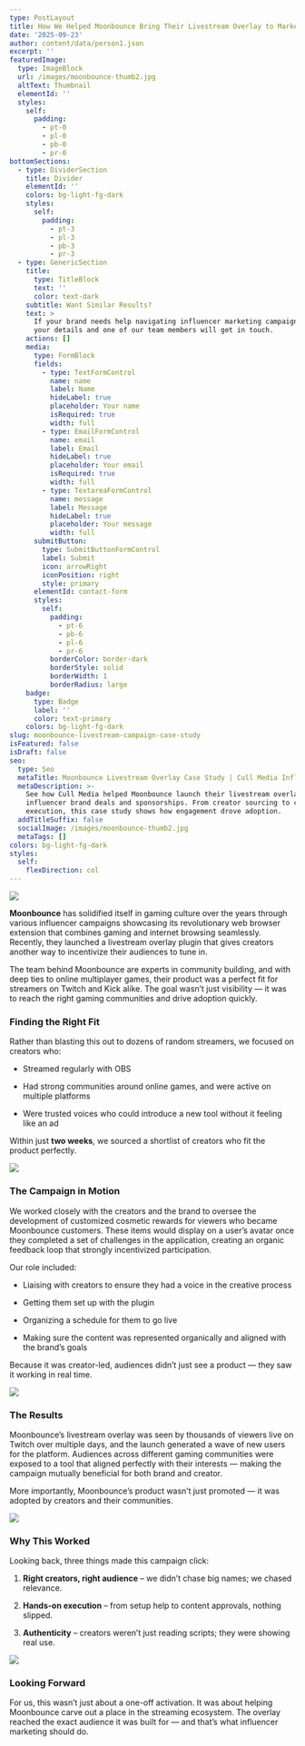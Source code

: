 ```yaml
---
type: PostLayout
title: How We Helped Moonbounce Bring Their Livestream Overlay to Market
date: '2025-09-23'
author: content/data/person1.json
excerpt: ''
featuredImage:
  type: ImageBlock
  url: /images/moonbounce-thumb2.jpg
  altText: Thumbnail
  elementId: ''
  styles:
    self:
      padding:
        - pt-0
        - pl-0
        - pb-0
        - pr-0
bottomSections:
  - type: DividerSection
    title: Divider
    elementId: ''
    colors: bg-light-fg-dark
    styles:
      self:
        padding:
          - pt-3
          - pl-3
          - pb-3
          - pr-3
  - type: GenericSection
    title:
      type: TitleBlock
      text: ''
      color: text-dark
    subtitle: Want Similar Results?
    text: >
      If your brand needs help navigating influencer marketing campaigns, leave
      your details and one of our team members will get in touch.
    actions: []
    media:
      type: FormBlock
      fields:
        - type: TextFormControl
          name: name
          label: Name
          hideLabel: true
          placeholder: Your name
          isRequired: true
          width: full
        - type: EmailFormControl
          name: email
          label: Email
          hideLabel: true
          placeholder: Your email
          isRequired: true
          width: full
        - type: TextareaFormControl
          name: message
          label: Message
          hideLabel: true
          placeholder: Your message
          width: full
      submitButton:
        type: SubmitButtonFormControl
        label: Submit
        icon: arrowRight
        iconPosition: right
        style: primary
      elementId: contact-form
      styles:
        self:
          padding:
            - pt-6
            - pb-6
            - pl-6
            - pr-6
          borderColor: border-dark
          borderStyle: solid
          borderWidth: 1
          borderRadius: large
    badge:
      type: Badge
      label: ''
      color: text-primary
    colors: bg-light-fg-dark
slug: moonbounce-livestream-campaign-case-study
isFeatured: false
isDraft: false
seo:
  type: Seo
  metaTitle: Moonbounce Livestream Overlay Case Study | Cull Media Influencer Campaign
  metaDescription: >-
    See how Cull Media helped Moonbounce launch their livestream overlay through
    influencer brand deals and sponsorships. From creator sourcing to campaign
    execution, this case study shows how engagement drove adoption.
  addTitleSuffix: false
  socialImage: /images/moonbounce-thumb2.jpg
  metaTags: []
colors: bg-light-fg-dark
styles:
  self:
    flexDirection: col
---
```

![](/images/cm2025-moonbouncebanner2.jpg)

**Moonbounce** has solidified itself in gaming culture over the years through various influencer campaigns showcasing its revolutionary web browser extension that combines gaming and internet browsing seamlessly. Recently, they launched a livestream overlay plugin that gives creators another way to incentivize their audiences to tune in.

The team behind Moonbounce are experts in community building, and with deep ties to online multiplayer games, their product was a perfect fit for streamers on Twitch and Kick alike. The goal wasn’t just visibility — it was to reach the right gaming communities and drive adoption quickly.

### Finding the Right Fit

Rather than blasting this out to dozens of random streamers, we focused on creators who:

*   Streamed regularly with OBS

*   Had strong communities around online games, and were active on multiple platforms

*   Were trusted voices who could introduce a new tool without it feeling like an ad

Within just **two weeks**, we sourced a shortlist of creators who fit the product perfectly.

![](/images/livestream-overlay-creator.jpg)

### The Campaign in Motion

We worked closely with the creators and the brand to oversee the development of customized cosmetic rewards for viewers who became Moonbounce customers. These items would display on a user’s avatar once they completed a set of challenges in the application, creating an organic feedback loop that strongly incentivized participation.

Our role included:

*   Liaising with creators to ensure they had a voice in the creative process

*   Getting them set up with the plugin

*   Organizing a schedule for them to go live

*   Making sure the content was represented organically and aligned with the brand’s goals

Because it was creator-led, audiences didn’t just see a product — they saw it working in real time.

![](/images/cm2025-esfand.jpg)

### The Results

Moonbounce’s livestream overlay was seen by thousands of viewers live on Twitch over multiple days, and the launch generated a wave of new users for the platform. Audiences across different gaming communities were exposed to a tool that aligned perfectly with their interests — making the campaign mutually beneficial for both brand and creator.

More importantly, Moonbounce’s product wasn’t just promoted — it was adopted by creators and their communities.

![](http://localhost:8090/images/Screenshot%202025-09-19%20at%2012.45.35%E2%80%AFpm.png)

### Why This Worked

Looking back, three things made this campaign click:

1.  **Right creators, right audience** – we didn’t chase big names; we chased relevance.

2.  **Hands-on execution** – from setup help to content approvals, nothing slipped.

3.  **Authenticity** – creators weren’t just reading scripts; they were showing real use.

![](/images/cm2025-moonbounceicons2.jpg)

### Looking Forward

For us, this wasn’t just about a one-off activation. It was about helping Moonbounce carve out a place in the streaming ecosystem. The overlay reached the exact audience it was built for — and that’s what influencer marketing should do.
